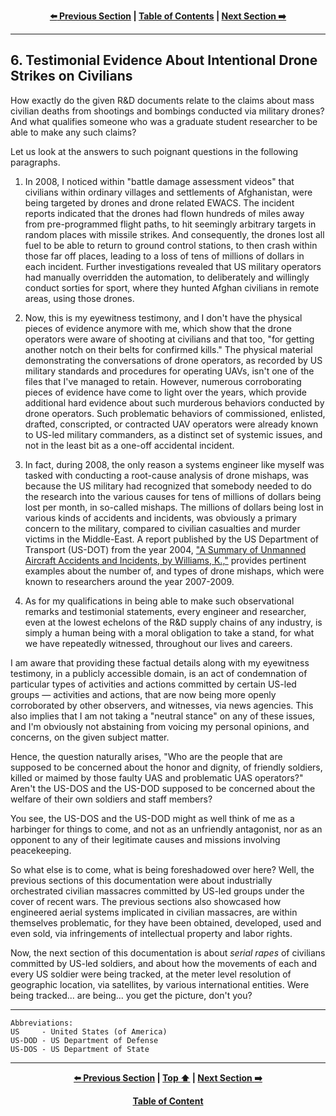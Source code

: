 <div align="center">
  
  **[:arrow_left: Previous Section][Prev] | [Table of Contents][TOC] | [Next Section :arrow_right:][Next]**
  
  [Prev]: /05-0.md
  [Next]: /07-0.md
  [TOC]: https://github.com/true-hindsight/long-overdue-justice/
  
</div>

---

## 6. Testimonial Evidence About Intentional Drone Strikes on Civilians

How exactly do the given R&D documents relate to the claims about mass civilian deaths from shootings and bombings conducted via military drones? And what qualifies someone who was a graduate student researcher to be able to make any such claims? 

Let us look at the answers to such poignant questions in the following paragraphs. 

  1. In 2008, I noticed within "battle damage assessment videos" that civilians within ordinary villages and settlements of Afghanistan, were being targeted by drones and drone related EWACS. The incident reports indicated that the drones had flown hundreds of miles away from pre-programmed flight paths, to hit seemingly arbitrary targets in random places with missile strikes. And consequently, the drones lost all fuel to be able to return to ground control stations, to then crash within those far off places, leading to a loss of tens of millions of dollars in each incident. Further investigations revealed that US military operators had manually overridden the automation, to deliberately and willingly conduct sorties for sport, where they hunted Afghan civilians in remote areas, using those drones. 

  1. Now, this is my eyewitness testimony, and I don't have the physical pieces of evidence anymore with me, which show that the drone operators were aware of shooting at civilians and that too, "for getting another notch on their belts for confirmed kills." The physical material demonstrating the conversations of drone operators, as recorded by US military standards and procedures for operating UAVs, isn't one of the files that I've managed to retain. However, numerous corroborating pieces of evidence have come to light over the years, which provide additional hard evidence about such murderous behaviors conducted by drone operators. Such problematic behaviors of commissioned, enlisted, drafted, conscripted, or contracted UAV operators were already known to US-led military commanders, as a distinct set of systemic issues, and not in the least bit as a one-off accidental incident. 
  
  1. In fact, during 2008, the only reason a systems engineer like myself was tasked with conducting a root-cause analysis of drone mishaps, was because the US military had recognized that somebody needed to do the research into the various causes for tens of millions of dollars being lost per month, in so-called mishaps. The millions of dollars being lost in various kinds of accidents and incidents, was obviously a primary concern to the military, compared to civilian casualties and murder victims in the Middle-East. A report published by the US Department of Transport (US-DOT) from the year 2004, ["A Summary of Unmanned Aircraft Accidents and Incidents, by Williams, K.,"](./reference/DOT_FAA-AM-04_24-UAV_Accidents_and_Incidents-Williams-2004.pdf) provides pertinent examples about the number of, and types of drone mishaps, which were known to researchers around the year 2007-2009. 
  
  1. As for my qualifications in being able to make such observational remarks and testimonial statements, every engineer and researcher, even at the lowest echelons of the R&D supply chains of any industry, is simply a human being with a moral obligation to take a stand, for what we have repeatedly witnessed, throughout our lives and careers. 
  
I am aware that providing these factual details along with my eyewitness testimony, in a publicly accessible domain, is an act of condemnation of particular types of activities and actions committed by certain US-led groups — activities and actions, that are now being more openly corroborated by other observers, and witnesses, via news agencies. This also implies that I am not taking a "neutral stance" on any of these issues, and I'm obviously not abstaining from voicing my personal opinions, and concerns, on the given subject matter. 

Hence, the question naturally arises, "Who are the people that are supposed to be concerned about the honor and dignity, of friendly soldiers, killed or maimed by those faulty UAS and problematic UAS operators?" Aren't the US-DOS and the US-DOD supposed to be concerned about the welfare of their own soldiers and staff members? 

You see, the US-DOS and the US-DOD might as well think of me as a harbinger for things to come, and not as an unfriendly antagonist, nor as an opponent to any of their legitimate causes and missions involving peacekeeping. 

So what else is to come, what is being foreshadowed over here? Well, the previous sections of this documentation were about industrially orchestrated civilian massacres committed by US-led groups under the cover of recent wars. The previous sections also showcased how engineered aerial systems implicated in civilian massacres, are within themselves problematic, for they have been obtained, developed, used and even sold, via infringements of intellectual property and labor rights. 

Now, the next section of this documentation is about *serial rapes* of civilians committed by US-led soldiers, and about how the movements of each and every US soldier were being tracked, at the meter level resolution of geographic location, via satellites, by various international entities. Were being tracked... are being... you get the picture, don't you?

---

```
Abbreviations:
US     - United States (of America)
US-DOD - US Department of Defense
US-DOS - US Department of State
```

---

<div align="center">
  
  **[:arrow_left: Previous Section][Prev] | [Top :arrow_up:][Top] | [Next Section :arrow_right:][Next]** 
  
  **[Table of Content][TOC]**

  [Prev]: /05-0.md
  [Top]: /06-0.md#6-testimonial-evidence-about-intentional-drone-strikes-on-civilians
  [Next]: /07-0.md
  [TOC]: https://github.com/true-hindsight/long-overdue-justice/
  
</div>
